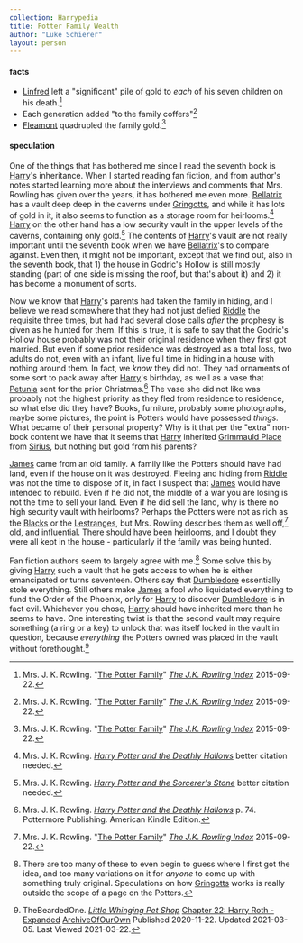 ```yaml
---
collection: Harrypedia
title: Potter Family Wealth
author: "Luke Schierer"
layout: person
---
```


#### facts

- [Linfred] left a "significant" pile of gold to _each_ of his seven children on his death.[^221121-2]
- Each generation added "to the family coffers"[^221121-3]
- [Fleamont] quadrupled the family gold.[^221121-4]

[^221121-2]:
    Mrs. J. K. Rowling.
    "[The Potter Family](https://www.rowlingindex.org/work/pmpfam/)"
    _[The J.K. Rowling Index](https://www.rowlingindex.org)_ 2015-09-22.

[^221121-3]:
    Mrs. J. K. Rowling.
    "[The Potter Family](https://www.rowlingindex.org/work/pmpfam/)"
    _[The J.K. Rowling Index](https://www.rowlingindex.org)_ 2015-09-22.

[^221121-4]:
    Mrs. J. K. Rowling.
    "[The Potter Family](https://www.rowlingindex.org/work/pmpfam/)"
    _[The J.K. Rowling Index](https://www.rowlingindex.org)_ 2015-09-22.

#### speculation

One of the things that has bothered me since I read the seventh book is
[Harry][]'s inheritance. When I started reading fan fiction, and from author's
notes started learning more about the interviews and comments that Mrs. Rowling
has given over the years, it has bothered me even more. [Bellatrix][] has a
vault deep deep in the caverns under [Gringotts], and while it has lots of gold
in it, it also seems to function as a storage room for heirlooms.[^200725-1]
[Harry][] on the other hand has a low security vault in the upper levels of the
caverns, containing only gold.[^200725-2] The contents of [Harry]'s vault are
not really important until the seventh book when we have [Bellatrix][]'s to
compare against. Even then, it might not be important, except that we find
out, also in the seventh book, that 1) the house in Godric's Hollow is still
mostly standing (part of one side is missing the roof, but that's about it) and 2) it has become a monument of sorts.

[Harry]: ../harry_james/
[Bellatrix]: ../../Black/bellatrix

Now we know that [Harry][]'s parents had taken the family in hiding, and I
believe we read somewhere that they had not just defied [Riddle][] the
requisite three times, but had had several close calls _after_ the prophesy is
given as he hunted for them. If this is true, it is safe to say that the
Godric's Hollow house probably was not their original residence when they first
got married. But even if some prior residence was destroyed as a total loss, two
adults do not, even with an infant, live full time in hiding in a house with
nothing around them. In fact, we _know_ they did not. They had ornaments of
some sort to pack away after [Harry][]'s birthday, as well as a vase that
[Petunia][] sent for the prior Christmas.[^210902-1] The vase she did not like
was probably not the highest priority as they fled from residence to residence,
so what else did they have? Books, furniture, probably some photographs, maybe
some pictures, the point is Potters would have possessed _things._ What became
of their personal property? Why is it that per the "extra" non-book content we
have that it seems that [Harry][] inherited [Grimmauld Place] from [Sirius][],
but nothing but gold from his parents?

[Grimmauld Place]: ../../../grimmauld_place/
[Riddle]: ../../Riddle/Tom_Marvolo/
[Petunia]: ../../evans/petunia
[Sirius]: ../../Black/Sirius_iii/

[James][] came from an old family. A family like the Potters should have had
land, even if the house on it was destroyed. Fleeing and hiding from
[Riddle][] was not the time to dispose of it, in fact I suspect that [James][]
would have intended to rebuild. Even if he did not, the middle of a war you
are losing is not the time to sell your land. Even if he did sell the land,
why is there no high security vault with heirlooms? Perhaps the Potters were
not as rich as the [Blacks][] or the [Lestranges][], but Mrs. Rowling describes
them as well off,[^221129-1] old, and influential. There should have been
heirlooms, and I doubt they were all kept in the house - particularly if the
family was being hunted.

[James]: ..//james/
[Blacks]: ../../Black/
[Lestranges]: ../../lestrange/

Fan fiction authors seem to largely agree with me.[^211117-1] Some solve this
by giving [Harry][] such a vault that he gets access to when he is either
emancipated or turns seventeen. Others say that [Dumbledore][] essentially
stole everything. Still others make [James][] a fool who liquidated everything
to fund the Order of the Phoenix, only for [Harry][] to discover [Dumbledore][]
is in fact evil. Whichever you chose, [Harry][] should have inherited more
than he seems to have. One interesting twist is that the second vault may
require something (a ring or a key) to unlock that was itself locked in the
vault in question, because _everything_ the Potters owned was placed in the
vault without forethought.[^210322-1]

[Harry Potter and the Deathly Hallows]: https://www.goodreads.com/book/show/136251.Harry_Potter_and_the_Deathly_Hallows

[^210902-1]:
    Mrs. J. K. Rowling.
    _[Harry Potter and the Deathly Hallows]_
    p. 74. Pottermore Publishing. American Kindle Edition.

[^221129-1]:
    Mrs. J. K. Rowling.
    "[The Potter Family](https://www.rowlingindex.org/work/pmpfam/)"
    _[The J.K. Rowling Index](https://www.rowlingindex.org)_ 2015-09-22.

[^211117-1]:
    There are too many of these to even begin to guess where I first
    got the idea, and too many variations on it for _anyone_ to come up with
    something truly original. Speculations on how [Gringotts][] works is
    really outside the scope of a page on the Potters.

[Linfred]: ../linfred/
[Fleamont]: ../fleamont/
[Dumbledore]: ../../Dumbledore/Albus_Percival_Wulfric_Brian/
[Gringotts]: ../../../gringotts/
[Harry Potter and the Sorcerer's Stone]: https://www.goodreads.com/book/show/3.Harry_Potter_and_the_Sorcerer_s_Stone

[^210618-7]:
    Mrs. J. K. Rowling.
    _[Harry Potter and the Sorcerer's Stone]_
    p. 131. Pottermore Limited. American Kindle Edition.

[^210618-8]:
    Mrs. J. K. Rowling.
    _[Harry Potter and the Sorcerer's Stone]_
    p. 49. Pottermore Limited. American Kindle Edition.

[^210517-11]:
    Mrs. J. K. Rowling. _Harry Potter and the Order of the Phoenix_
    better citation needed.

[^210517-10]:
    Mrs. J. K. Rowling. _Harry Potter and the Prisoner of Azkaban_
    better citation needed.

[^210517-9]:
    Mrs. J. K. Rowling. _Harry Potter and the Prisoner of Azkaban_
    better citation needed. Regardless of citation, the general idea is that if
    it is not taught until during or after seventh year, and even then many
    adults fail …

[^210517-8]: One work suggesting that Harry has been squashed:

    - FMPtrumpets.
      \_[How is this My Life?](https://archiveofourown.org/works/31033985)
      [Archive of Our Own](https://archiveofourown.org/)
      Published: 2021-05-02 Updated: 2021-05-16 Last Viewed: 2021-05-17

[^210517-7]:
    Mrs. J. K. Rowling. _Harry Potter and the Order of the Phoenix_
    Better citation needed.

[^200710-1]:
    Mrs. J. K. Rowling.
    _Harry Potter and the Order of the Phoenix_
    Kindle Locations 9456-9457. Pottermore Limited. American Kindle Edition.

[^200710-2]:
    Mrs. J. K. Rowling.
    _[Harry Potter and the Sorcerer's Stone]_
    p. 208. Pottermore Limited. American Kindle Edition.

[^210322-1]:
    TheBeardedOne.
    _[Little Whinging Pet Shop](https://archiveofourown.org/works/27669059)_
    [Chapter 22: Harry Roth - Expanded](https://archiveofourown.org/works/27669059/chapters/73491705)
    [ArchiveOfOurOwn](https://archiveofourown.org) Published 2020-11-22. Updated 2021-03-05. Last Viewed 2021-03-22.

[^200710-3]:
    Tom Kristal.
    _[Prongs Final Prank](https://www.fanfiction.net/s/4279550/1/Prongs-Final-Prank)_
    [FanFiction by FictionPress](https://www.fanfiction.net/) Published 2008-03-26.
    Last Viewed 2020-07-10.

[^200602-1]:
    Mrs. J. K. Rowling. _Harry Potter and the Philosopher's Stone_
    Location 1527 of 3996.

[^200527-1]:
    ivybelle. _Don't Touch Me_,
    [Archive of Our Own](https://archiveofourown.org/) last viewed 2020-05-27.

[^200725-1]: Mrs. J. K. Rowling. _[Harry Potter and the Deathly Hallows]_ better citation needed.

[^200725-2]: Mrs. J. K. Rowling. _[Harry Potter and the Sorcerer's Stone]_ better citation needed.

[^210304-7]: Mrs. J. K. Rowling. _Harry Potter and the Half-Blood Prince_ pp. 85-86. Pottermore Publishing. American Kindle Edition.
